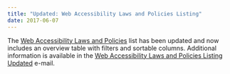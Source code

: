 ```yaml
---
title: "Updated: Web Accessibility Laws and Policies Listing"
date: 2017-06-07
---
```

<p>The <a href="https://www.w3.org/WAI/policies/">Web Accessibility Laws and Policies</a> list has been updated and now includes an overview table with filters and sortable columns. Additional information is available in the <a href="https://lists.w3.org/Archives/Public/w3c-wai-ig/2017AprJun/0195.html">Web Accessibility Laws and Policies Listing Updated</a> e-mail.</p>